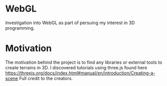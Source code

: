 # WebGL
Investigation into WebGL as part of persuing my interest in 3D programming.

# Motivation
The motivation behind the project is to find any libraries or external tools to create terrains in 3D.
I discovered tutorials using three.js found here https://threejs.org/docs/index.html#manual/en/introduction/Creating-a-scene
Full credit to the creators.
